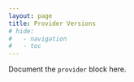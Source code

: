 ```yaml
---
layout: page
title: Provider Versions
# hide:
#   - navigation
#   - toc
---
```


Document the `provider` block here.
